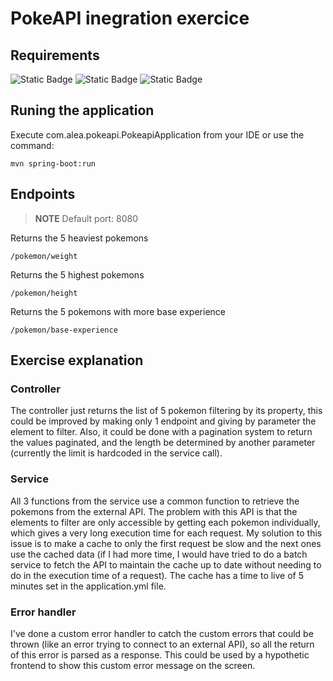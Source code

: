# PokeAPI inegration exercice

## Requirements
![Static Badge](https://img.shields.io/badge/JDK-21-orange?logo=openjdk)
![Static Badge](https://img.shields.io/badge/Maven-4-red?logo=apachemaven)
![Static Badge](https://img.shields.io/badge/Springboot-3.5.2-green?logo=springboot)

## Runing the application
Execute com.alea.pokeapi.PokeapiApplication from your IDE or use the command:
```shell
mvn spring-boot:run
```

## Endpoints
> **NOTE** Default port: 8080

Returns the 5 heaviest pokemons
```
/pokemon/weight
```

Returns the 5 highest pokemons
```
/pokemon/height
```

Returns the 5 pokemons with more base experience
```
/pokemon/base-experience
```

## Exercise explanation
### Controller
The controller just returns the list of 5 pokemon filtering by its property, this could be improved by making only 1 endpoint and giving by parameter the element to filter. Also, it could be done with a pagination system to return the values paginated, and the length be determined by another parameter (currently the limit is hardcoded in the service call).

### Service
All 3 functions from the service use a common function to retrieve the pokemons from the external API.
The problem with this API is that the elements to filter are only accessible by getting each pokemon individually, which gives a very long execution time for each request. My solution to this issue is to make a cache to only the first request be slow and the next ones use the cached data (if I had more time, I would have tried to do a batch service to fetch the API to maintain the cache up to date without needing to do in the execution time of a request).
The cache has a time to live of 5 minutes set in the application.yml file.

### Error handler
I've done a custom error handler to catch the custom errors that could be thrown (like an error trying to connect to an external API), so all the return of this error is parsed as a response. This could be used by a hypothetic frontend to show this custom error message on the screen.